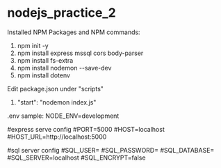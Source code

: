 # nodejs_practice_2

Installed NPM Packages and NPM commands:
1. npm init -y
2. npm install express mssql cors body-parser
3. npm install fs-extra
4. npm install nodemon --save-dev
5. npm install dotenv

Edit package.json under "scripts"
1. "start": "nodemon index.js"

.env sample:
NODE_ENV=development

#express serve config
#PORT=5000
#HOST=localhost
#HOST_URL=http://localhost:5000

#sql server config
#SQL_USER=
#SQL_PASSWORD=
#SQL_DATABASE=
#SQL_SERVER=localhost
#SQL_ENCRYPT=false
